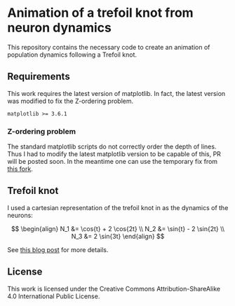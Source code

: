 # Animation of a trefoil knot from neuron dynamics
This repository contains the necessary code to create an animation of population dynamics following a Trefoil knot.

## Requirements
This work requires the latest version of matplotlib. In fact, the latest version was modified to fix the Z-ordering problem.
```
matplotlib >= 3.6.1
```

### Z-ordering problem
The standard matplotlib scripts do not correctly order the depth of lines. Thus I had to modify the latest matplotlib version to be capable of this, PR will be posted soon. In the meantime one can use the temporary fix from [this fork](https://github.com/morales-gregorio/matplotlib/tree/zorder_lines).

## Trefoil knot
I used a cartesian representation of the trefoil knot in as the dynamics of the neurons:

$$
\begin{align}
  N_1 &= \cos{t} + 2 \cos{2t} \\ 
  N_2 &= \sin{t} - 2 \sin{2t} \\
  N_3 &= 2 \sin{3t}
\end{align}
$$

See [this blog post](https://mathcurve.com/courbes3d.gb/noeuds/noeuddetrefle.shtml) for more details.





## License

This work is licensed under the Creative Commons Attribution-ShareAlike 4.0 International Public License.

